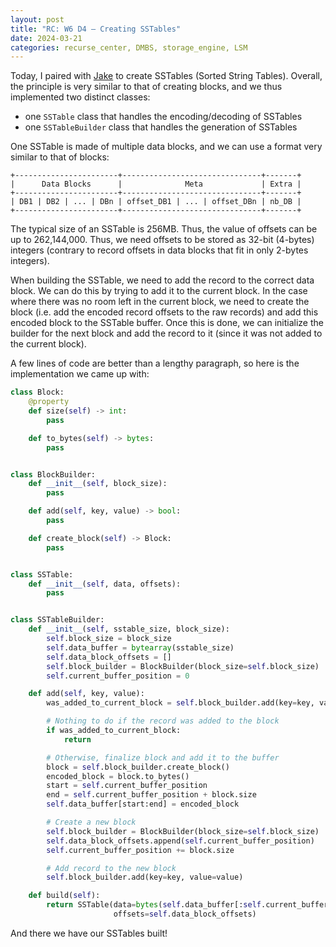 ```yaml
---
layout: post
title: "RC: W6 D4 — Creating SSTables"
date: 2024-03-21
categories: recurse_center, DMBS, storage_engine, LSM
---
```


Today, I paired with [Jake](https://www.jakef.science/) to create SSTables (Sorted String Tables).
Overall, the principle is very similar to that of creating blocks, and we thus implemented two distinct classes:

- one `SSTable` class that handles the encoding/decoding of SSTables
- one `SSTableBuilder` class that handles the generation of SSTables

One SSTable is made of multiple data blocks, and we can use a format very similar to that of blocks:

```text
+-----------------------+-------------------------------+-------+
|      Data Blocks      |              Meta             | Extra |
+-----------------------+-------------------------------+-------+
| DB1 | DB2 | ... | DBn | offset_DB1 | ... | offset_DBn | nb_DB |
+-----------------------+-------------------------------+-------+
```

The typical size of an SSTable is 256MB. Thus, the value of offsets can be up to 262,144,000.
Thus, we need offsets to be stored as 32-bit (4-bytes) integers (contrary to record offsets in data blocks that fit in
only 2-bytes integers).

When building the SSTable, we need to add the record to the correct data block.
We can do this by trying to add it to the current block.
In the case where there was no room left in the current block, we need to create the block (i.e. add the encoded record
offsets to the raw records) and add this encoded block to the SSTable buffer.
Once this is done, we can initialize the builder for the next block and add the record to it (since it was not added
to the current block).  

A few lines of code are better than a lengthy paragraph, so here is the implementation we came up with:

```python
class Block:
    @property
    def size(self) -> int:
        pass

    def to_bytes(self) -> bytes:
        pass


class BlockBuilder:
    def __init__(self, block_size):
        pass

    def add(self, key, value) -> bool:
        pass

    def create_block(self) -> Block:
        pass


class SSTable:
    def __init__(self, data, offsets):
        pass


class SSTableBuilder:
    def __init__(self, sstable_size, block_size):
        self.block_size = block_size
        self.data_buffer = bytearray(sstable_size)
        self.data_block_offsets = []
        self.block_builder = BlockBuilder(block_size=self.block_size)
        self.current_buffer_position = 0

    def add(self, key, value):
        was_added_to_current_block = self.block_builder.add(key=key, value=value)

        # Nothing to do if the record was added to the block
        if was_added_to_current_block:
            return

        # Otherwise, finalize block and add it to the buffer
        block = self.block_builder.create_block()
        encoded_block = block.to_bytes()
        start = self.current_buffer_position
        end = self.current_buffer_position + block.size
        self.data_buffer[start:end] = encoded_block

        # Create a new block
        self.block_builder = BlockBuilder(block_size=self.block_size)
        self.data_block_offsets.append(self.current_buffer_position)
        self.current_buffer_position += block.size

        # Add record to the new block
        self.block_builder.add(key=key, value=value)

    def build(self):
        return SSTable(data=bytes(self.data_buffer[:self.current_buffer_position]),
                       offsets=self.data_block_offsets)
```

And there we have our SSTables built!
